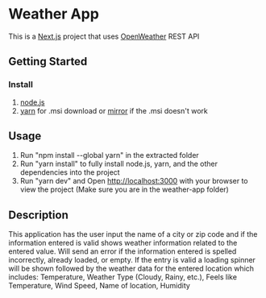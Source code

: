 # Weather App 
This is a [Next.js](https://nextjs.org/) project that uses [OpenWeather](https://openweathermap.org/api) REST API 

## Getting Started

### Install
1) [node.js](https://nodejs.org/dist/v16.16.0/node-v16.16.0-x64.msi)
2) [yarn](https://github.com/yarnpkg/yarn/releases/download/v1.22.19/yarn-1.22.19.msi) for .msi download
    or [mirror](https://github.com/yarnpkg/yarn/releases/tag/v1.22.19) if the .msi doesn't work
   
## Usage
1) Run "npm install --global yarn" in the extracted folder
2) Run "yarn install" to fully install node.js, yarn, and the other dependencies into the project
3) Run "yarn dev" and Open [http://localhost:3000](http://localhost:3000) with your browser to view the project (Make sure you are in the weather-app folder)

## Description
This application has the user input the name of a city or zip code and if the information entered is valid shows weather information related to the entered value.
  Will send an error if the information entered is spelled incorrectly, already loaded, or empty.
  If the entry is valid a loading spinner will be shown followed by the weather data for the entered location which      includes:
    Temperature,
    Weather Type (Cloudy, Rainy, etc.),
    Feels like Temperature,
    Wind Speed,
    Name of location,
    Humidity

